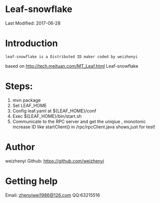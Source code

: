 Leaf-snowflake
=============

Last Modified: 2017-06-28


Introduction
============
    leaf-snowflake is a Distributed ID maker coded by weizhenyi
based on http://tech.meituan.com/MT_Leaf.html Leaf-snowflake


Steps:
============
1. mvn package
2. Set LEAF_HOME
3. Config leaf.yaml at ${LEAF_HOME}/conf
4. Exec ${LEAF_HOME}/bin/start.sh
5. Communicate to the RPC server and get the uniqiue , monotonic increase ID like startClient() in /rpc/rpcClient.java shows,just for test!


# Author
weizhenyi
Github: https://github.com/weizhenyi



# Getting help
Email: zhenyiwei1986@126.com
QQ:63215516